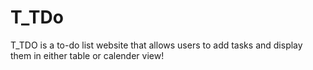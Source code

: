 # T_TDo

T_TDO is a to-do list website that allows users to add tasks and display them in either table or calender view!
